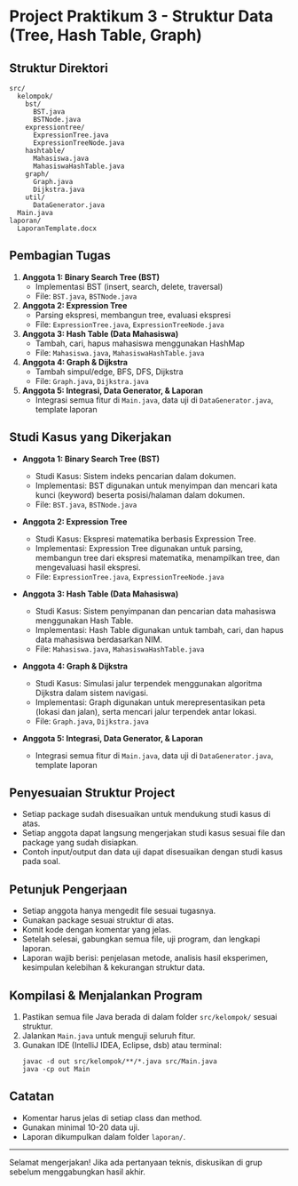 # Project Praktikum 3 - Struktur Data (Tree, Hash Table, Graph)

## Struktur Direktori

```
src/
  kelompok/
    bst/
      BST.java
      BSTNode.java
    expressiontree/
      ExpressionTree.java
      ExpressionTreeNode.java
    hashtable/
      Mahasiswa.java
      MahasiswaHashTable.java
    graph/
      Graph.java
      Dijkstra.java
    util/
      DataGenerator.java
  Main.java
laporan/
  LaporanTemplate.docx
```

## Pembagian Tugas

1. **Anggota 1: Binary Search Tree (BST)**
   - Implementasi BST (insert, search, delete, traversal)
   - File: `BST.java`, `BSTNode.java`
2. **Anggota 2: Expression Tree**
   - Parsing ekspresi, membangun tree, evaluasi ekspresi
   - File: `ExpressionTree.java`, `ExpressionTreeNode.java`
3. **Anggota 3: Hash Table (Data Mahasiswa)**
   - Tambah, cari, hapus mahasiswa menggunakan HashMap
   - File: `Mahasiswa.java`, `MahasiswaHashTable.java`
4. **Anggota 4: Graph & Dijkstra**
   - Tambah simpul/edge, BFS, DFS, Dijkstra
   - File: `Graph.java`, `Dijkstra.java`
5. **Anggota 5: Integrasi, Data Generator, & Laporan**
   - Integrasi semua fitur di `Main.java`, data uji di `DataGenerator.java`, template laporan

## Studi Kasus yang Dikerjakan

- **Anggota 1: Binary Search Tree (BST)**
  - Studi Kasus: Sistem indeks pencarian dalam dokumen.
  - Implementasi: BST digunakan untuk menyimpan dan mencari kata kunci (keyword) beserta posisi/halaman dalam dokumen.
  - File: `BST.java`, `BSTNode.java`

- **Anggota 2: Expression Tree**
  - Studi Kasus: Ekspresi matematika berbasis Expression Tree.
  - Implementasi: Expression Tree digunakan untuk parsing, membangun tree dari ekspresi matematika, menampilkan tree, dan mengevaluasi hasil ekspresi.
  - File: `ExpressionTree.java`, `ExpressionTreeNode.java`

- **Anggota 3: Hash Table (Data Mahasiswa)**
  - Studi Kasus: Sistem penyimpanan dan pencarian data mahasiswa menggunakan Hash Table.
  - Implementasi: Hash Table digunakan untuk tambah, cari, dan hapus data mahasiswa berdasarkan NIM.
  - File: `Mahasiswa.java`, `MahasiswaHashTable.java`

- **Anggota 4: Graph & Dijkstra**
  - Studi Kasus: Simulasi jalur terpendek menggunakan algoritma Dijkstra dalam sistem navigasi.
  - Implementasi: Graph digunakan untuk merepresentasikan peta (lokasi dan jalan), serta mencari jalur terpendek antar lokasi.
  - File: `Graph.java`, `Dijkstra.java`

- **Anggota 5: Integrasi, Data Generator, & Laporan**
  - Integrasi semua fitur di `Main.java`, data uji di `DataGenerator.java`, template laporan

## Penyesuaian Struktur Project

- Setiap package sudah disesuaikan untuk mendukung studi kasus di atas.
- Setiap anggota dapat langsung mengerjakan studi kasus sesuai file dan package yang sudah disiapkan.
- Contoh input/output dan data uji dapat disesuaikan dengan studi kasus pada soal.

## Petunjuk Pengerjaan

- Setiap anggota hanya mengedit file sesuai tugasnya.
- Gunakan package sesuai struktur di atas.
- Komit kode dengan komentar yang jelas.
- Setelah selesai, gabungkan semua file, uji program, dan lengkapi laporan.
- Laporan wajib berisi: penjelasan metode, analisis hasil eksperimen, kesimpulan kelebihan & kekurangan struktur data.

## Kompilasi & Menjalankan Program

1. Pastikan semua file Java berada di dalam folder `src/kelompok/` sesuai struktur.
2. Jalankan `Main.java` untuk menguji seluruh fitur.
3. Gunakan IDE (IntelliJ IDEA, Eclipse, dsb) atau terminal:
   ```
   javac -d out src/kelompok/**/*.java src/Main.java
   java -cp out Main
   ```

## Catatan
- Komentar harus jelas di setiap class dan method.
- Gunakan minimal 10-20 data uji.
- Laporan dikumpulkan dalam folder `laporan/`.

---

Selamat mengerjakan! Jika ada pertanyaan teknis, diskusikan di grup sebelum menggabungkan hasil akhir.
